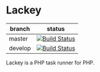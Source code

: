 # Lackey

| branch     | status                                                                                                                            |
| ---------- |:---------------------------------------------------------------------------------------------------------------------------------:|
| master     | [![Build Status](https://travis-ci.org/yaworsw/lackey.png?branch=master)](https://travis-ci.org/yaworsw/lackey?branch=master)     |
| develop    | [![Build Status](https://travis-ci.org/yaworsw/lackey.png?branch=develop)](https://travis-ci.org/yaworsw/lackey?branch=develop)   |

Lackey is a PHP task runner for PHP.
